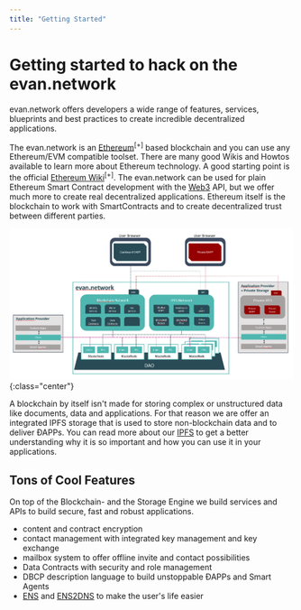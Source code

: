 ```yaml
---
title: "Getting Started"
---
```

# Getting started to hack on the evan.network

evan.network offers developers a wide range of features, services, blueprints and best practices to create incredible decentralized applications.

The evan.network is an [Ethereum](https://ethereum.org/)<sup>[+]</sup> based blockchain and you can use any Ethereum/EVM compatible toolset. There are many good Wikis and Howtos available to learn more about Ethereum technology. A good starting point is the official [Ethereum Wiki](https://github.com/ethereum/wiki/wiki)<sup>[+]</sup>. The evan.network can be used for plain Ethereum Smart Contract development with the [Web3](/dev/web3) API, but we offer much more to create real decentralized applications. Ethereum itself is the blockchain to work with SmartContracts and to create decentralized trust between different parties.

![evan.network](/public/network_architecture.png){:class="center"}

A blockchain by itself isn't made for storing complex or unstructured data like documents, data and applications. For that reason we are offer an integrated IPFS storage that is used to store non-blockchain data and to deliver ÐAPPs. You can read more about our [IPFS](/dev/ipfs) to get a better understanding why it is so important and how you can use it in your applications.

## Tons of Cool Features

On top of the Blockchain- and the Storage Engine we build services and APIs to build secure, fast and robust applications.
+ content and contract encryption
+ contact management with integrated key management and key exchange
+ mailbox system to offer offline invite and contact possibilities
+ Data Contracts with security and role management
+ DBCP description language to build unstoppable ÐAPPs and Smart Agents
+ [ENS](/dev/ens) and [ENS2DNS](/dev/ens2dns) to make the user's life easier
